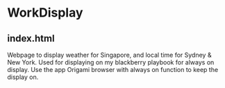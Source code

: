 # WorkDisplay

## index.html

Webpage to display weather for Singapore, and local time for Sydney & New York. Used for displaying on my blackberry playbook for always on display. Use the app Origami browser with always on function to keep the display on.
